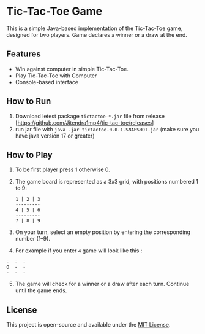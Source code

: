 # Tic-Tac-Toe Game

This is a simple Java-based implementation of the Tic-Tac-Toe game, designed for two players. Game declares a winner or a draw at the end.

## Features
- Win against computer in simple Tic-Tac-Toe.
- Play Tic-Tac-Toe with Computer
- Console-based interface

## How to Run
1. Download letest package `tictactoe-*.jar` file from release [https://github.com/Jitendra1mp4/tic-tac-toe/releases]
2. run jar file with `java -jar tictactoe-0.0.1-SNAPSHOT.jar` (make sure you have java version 17 or greater)

## How to Play

1. To be first player press 1 otherwise 0.
2. The game board is represented as a 3x3 grid, with positions numbered 1 to 9:
   ```
   1 | 2 | 3
   ---------
   4 | 5 | 6
   ---------
   7 | 8 | 9
   ```

3. On your turn, select an empty position by entering the corresponding number (1–9).

4. For example if you enter `4` game will look like this :

  ```
  -  -  -
  O  -  -
  -  -  -
  ```

5. The game will check for a winner or a draw after each turn. Continue until the game ends.

## License
This project is open-source and available under the [MIT License](LICENSE).
